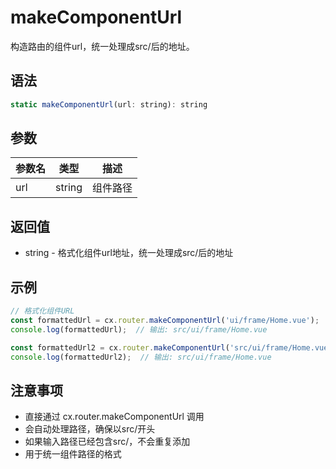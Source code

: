 # makeComponentUrl

构造路由的组件url，统一处理成src/后的地址。

## 语法

```javascript
static makeComponentUrl(url: string): string
```

## 参数

| 参数名 | 类型 | 描述 |
|--------|------|------|
| url | string | 组件路径 |

## 返回值

- string - 格式化组件url地址，统一处理成src/后的地址

## 示例

```javascript
// 格式化组件URL
const formattedUrl = cx.router.makeComponentUrl('ui/frame/Home.vue');
console.log(formattedUrl);  // 输出: src/ui/frame/Home.vue

const formattedUrl2 = cx.router.makeComponentUrl('src/ui/frame/Home.vue');
console.log(formattedUrl2);  // 输出: src/ui/frame/Home.vue
```

## 注意事项

- 直接通过 cx.router.makeComponentUrl 调用
- 会自动处理路径，确保以src/开头
- 如果输入路径已经包含src/，不会重复添加
- 用于统一组件路径的格式 